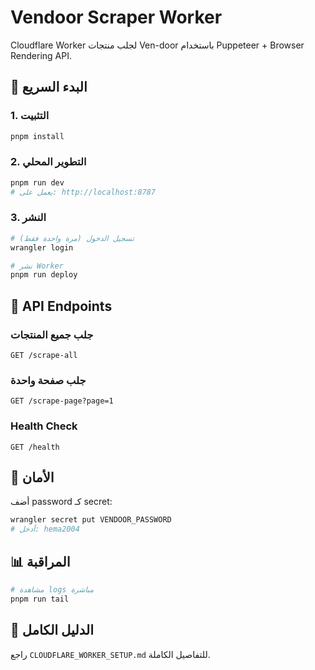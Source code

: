 # Vendoor Scraper Worker

Cloudflare Worker لجلب منتجات Ven-door باستخدام Puppeteer + Browser Rendering API.

## 🚀 البدء السريع

### 1. التثبيت

```bash
pnpm install
```

### 2. التطوير المحلي

```bash
pnpm run dev
# يعمل على: http://localhost:8787
```

### 3. النشر

```bash
# تسجيل الدخول (مرة واحدة فقط)
wrangler login

# نشر Worker
pnpm run deploy
```

## 📡 API Endpoints

### جلب جميع المنتجات
```
GET /scrape-all
```

### جلب صفحة واحدة
```
GET /scrape-page?page=1
```

### Health Check
```
GET /health
```

## 🔐 الأمان

أضف password كـ secret:

```bash
wrangler secret put VENDOOR_PASSWORD
# أدخل: hema2004
```

## 📊 المراقبة

```bash
# مشاهدة logs مباشرة
pnpm run tail
```

## 📖 الدليل الكامل

راجع `CLOUDFLARE_WORKER_SETUP.md` للتفاصيل الكاملة.
